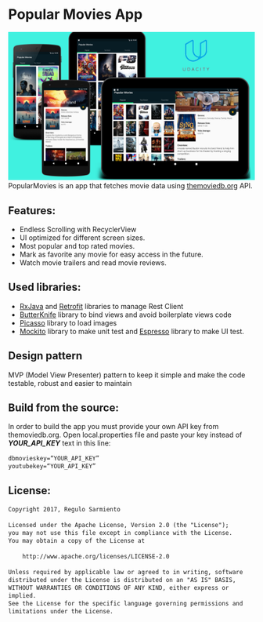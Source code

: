 
# Popular Movies App

![Screen](https://raw.githubusercontent.com/ReguloSarmiento/PopularMovies/master/poster_popular_movies.png)
PopularMovies is an app that fetches movie data using [themoviedb.org](https://www.themoviedb.org/) API.

## Features:
* Endless Scrolling with RecyclerView
* UI optimized for different screen sizes.
* Most popular and top rated movies.
* Mark as favorite any movie for easy access in the future.
* Watch movie trailers and read movie reviews.

## Used libraries:
* [RxJava](https://github.com/ReactiveX/RxAndroid) and [Retrofit](http://square.github.io/retrofit/) libraries to manage Rest Client
* [ButterKnife](http://jakewharton.github.io/butterknife/) library to bind views and avoid boilerplate views code
* [Picasso](http://square.github.io/picasso/) library to load images
* [Mockito](http://site.mockito.org/) library to make unit test and [Espresso](https://google.github.io/android-testing-support-library/docs/espresso/) library to make UI test.

## Design pattern
MVP (Model View Presenter) pattern to keep it simple and make the code testable, robust and easier to maintain

## Build from the source:
In order to build the app you must provide your own API key from themoviedb.org.
Open local.properties file and paste your key instead of ***YOUR_API_KEY*** text in this line:
```
dbmovieskey=“YOUR_API_KEY”
youtubekey=“YOUR_API_KEY”
```

## License:
```
Copyright 2017, Regulo Sarmiento

Licensed under the Apache License, Version 2.0 (the "License");
you may not use this file except in compliance with the License.
You may obtain a copy of the License at

    http://www.apache.org/licenses/LICENSE-2.0

Unless required by applicable law or agreed to in writing, software
distributed under the License is distributed on an "AS IS" BASIS,
WITHOUT WARRANTIES OR CONDITIONS OF ANY KIND, either express or implied.
See the License for the specific language governing permissions and
limitations under the License.
```
